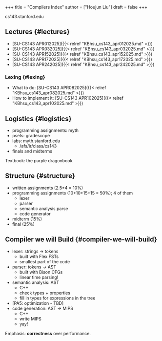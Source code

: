 +++
title = "Compilers Index"
author = ["Houjun Liu"]
draft = false
+++

cs143.stanford.edu


## Lectures {#lectures}

-   [SU-CS143 APR012025]({{< relref "KBhsu_cs143_apr012025.md" >}})
-   [SU-CS143 APR032025]({{< relref "KBhsu_cs143_apr032025.md" >}})
-   [SU-CS143 APR152025]({{< relref "KBhsu_cs143_apr152025.md" >}})
-   [SU-CS143 APR172025]({{< relref "KBhsu_cs143_apr172025.md" >}})
-   [SU-CS143 APR242025]({{< relref "KBhsu_cs143_apr242025.md" >}})


### Lexing {#lexing}

-   What to do: [SU-CS143 APR082025]({{< relref "KBhsu_cs143_apr082025.md" >}})
-   How to implement it: [SU-CS143 APR102025]({{< relref "KBhsu_cs143_apr102025.md" >}})


## Logistics {#logistics}

-   programming assignments: myth
-   psets: gradescope
-   labs: myth.stanford.edu
    -   /afs/ir/class/cs143
-   finals and midterms

Textbook: the purple dragonbook


## Structure {#structure}

-   written assignments (2.5\*4 = 10%)
-   programming assignments (10+10+15+15 = 50%); 4 of them
    -   lexer
    -   parser
    -   semantic analysis parse
    -   code generator
-   midterm (15%)
-   final (25%)


## Compiler we will Build {#compiler-we-will-build}

-   lexer: strings -&gt; tokens
    -   built with Flex FSTs
    -   smallest part of the code
-   parser: tokens -&gt; AST
    -   built with Bison CFGs
    -   linear time parsing!
-   semantic analysis: AST
    -   C++
    -   check types + properties
    -   fill in types for expressions in the tree
-   [PA5: optimization - TBD]
-   code generation: AST -&gt; MIPS
    -   C++
    -   write MIPS
    -   yay!

Emphasis: **correctness** over performance.
